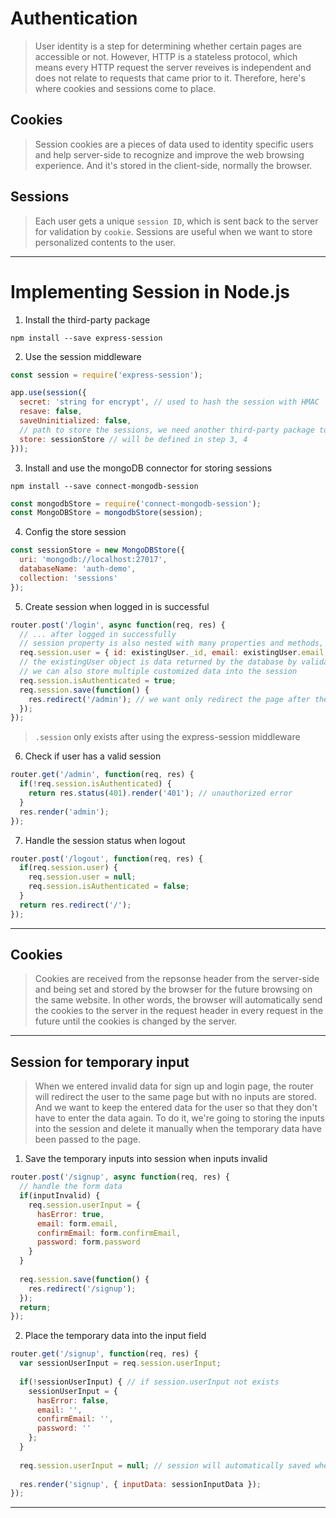 # Authentication
> User identity is a step for determining whether certain pages are accessible or not. However, HTTP is a stateless protocol, which means every HTTP request the server reveives is independent and does not relate to requests that came prior to it. Therefore, here's where cookies and sessions come to place.

## Cookies
> Session cookies are a pieces of data used to identity specific users and help server-side to recognize and improve the web browsing experience. And it's stored in the client-side, normally the browser.

## Sessions
> Each user gets a unique `session ID`, which is sent back to the server for validation by `cookie`. Sessions are useful when we want to store personalized contents to the user.

---

# Implementing Session in Node.js
1. Install the third-party package
```console
npm install --save express-session
```
2. Use the session middleware
```js
const session = require('express-session');

app.use(session({
  secret: 'string for encrypt', // used to hash the session with HMAC
  resave: false,
  saveUninitialized: false,
  // path to store the sessions, we need another third-party package to store it into the mongoDB
  store: sessionStore // will be defined in step 3, 4
}));
```
3. Install and use the mongoDB connector for storing sessions
```console
npm install --save connect-mongodb-session
```
```js
const mongodbStore = require('connect-mongodb-session');
const MongoDBStore = mongodbStore(session);
```
4. Config the store session
```js
const sessionStore = new MongoDBStore({
  uri: 'mongodb://localhost:27017',
  databaseName: 'auth-demo',
  collection: 'sessions'
});
```
5. Create session when logged in is successful
```js
router.post('/login', async function(req, res) {
  // ... after logged in successfully
  // session property is also nested with many properties and methods, but we can create our own as well (user).
  req.session.user = { id: existingUser._id, email: existingUser.email };
  // the existingUser object is data returned by the database by validating the user email and password
  // we can also store multiple customized data into the session
  req.session.isAuthenticated = true;
  req.session.save(function() {
    res.redirect('/admin'); // we want only redirect the page after the session is stored.
  });
});
```
> `.session` only exists after using the express-session middleware 
6. Check if user has a valid session
```js
router.get('/admin', function(req, res) {
  if(!req.session.isAuthenticated) {
    return res.status(401).render('401'); // unauthorized error
  }
  res.render('admin');
});
```
7. Handle the session status when logout
```js
router.post('/logout', function(req, res) {
  if(req.session.user) {
    req.session.user = null;
    req.session.isAuthenticated = false;
  }
  return res.redirect('/');
});
```

---

## Cookies
> Cookies are received from the repsonse header from the server-side and being set and stored by the browser for the future browsing on the same website. In other words, the browser will automatically send the cookies to the server in the request header in every request in the future until the cookies is changed by the server.

---

## Session for temporary input
> When we entered invalid data for sign up and login page, the router will redirect the user to the same page but with no inputs are stored. And we want to keep the entered data for the user so that they don't have to enter the data again. To do it, we're going to storing the inputs into the session and delete it manually when the temporary data have been passed to the page.
1. Save the temporary inputs into session when inputs invalid
```js
router.post('/signup', async function(req, res) {
  // handle the form data
  if(inputInvalid) {
    req.session.userInput = {
      hasError: true,
      email: form.email,
      confirmEmail: form.confirmEmail,
      password: form.password
    }
  }
  
  req.session.save(function() {
    res.redirect('/signup');
  });
  return;
});
```
2. Place the temporary data into the input field
```js
router.get('/signup', function(req, res) {
  var sessionUserInput = req.session.userInput;
  
  if(!sessionUserInput) { // if session.userInput not exists
    sessionUserInput = {
      hasError: false,
      email: '',
      confirmEmail: '',
      password: ''
    };
  }
  
  req.session.userInput = null; // session will automatically saved when res.redirect() / res.render() is fired
  
  res.render('signup', { inputData: sessionInputData });
});
```

---
